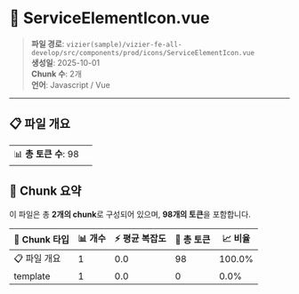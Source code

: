 # 📄 ServiceElementIcon.vue

> **파일 경로**: `vizier(sample)/vizier-fe-all-develop/src/components/prod/icons/ServiceElementIcon.vue`  
> **생성일**: 2025-10-01  
> **Chunk 수**: 2개  
> **언어**: Javascript / Vue
---





## 📋 파일 개요

| | |
|--|--|
| 📊 **총 토큰 수**: 98 |  |






## 🧩 Chunk 요약

이 파일은 총 **2개의 chunk**로 구성되어 있으며, **98개의 토큰**을 포함합니다.

| 🧩 Chunk 타입 | 📊 개수 | ⚡ 평균 복잡도 | 📝 총 토큰 | 📈 비율 |
|---------------|--------|-------------|----------|--------|
| 📋 파일 개요 | 1 | 0.0 | 98 | 100.0% |
| template | 1 | 0.0 | 0 | 0.0% |

